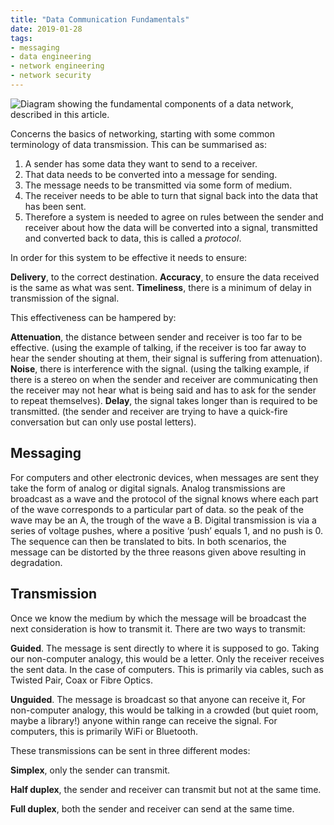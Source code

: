 ```yaml
---
title: "Data Communication Fundamentals"
date: 2019-01-28
tags:
- messaging
- data engineering
- network engineering
- network security
---
```

![](/images/data_components.jpg "Diagram showing the fundamental components of a data network, described in this article.")

Concerns the basics of networking, starting with some common terminology of data transmission. This can be summarised as:

1. A sender has some data they want to send to a receiver.
2. That data needs to be converted into a message for sending.
3. The message needs to be transmitted via some form of medium.
4. The receiver needs to be able to turn that signal back into the data that has been sent.
5. Therefore a system is needed to agree on rules between the sender and receiver about how the data will be converted into a signal, transmitted and converted back to data, this is called a *protocol*.

In order for this system to be effective it needs to ensure:

**Delivery**, to the correct destination.
**Accuracy**, to ensure the data received is the same as what was sent.
**Timeliness**, there is a minimum of delay in transmission of the signal.

This effectiveness can be hampered by:

**Attenuation**, the distance between sender and receiver is too far to be effective. (using the example of talking, if the receiver is too far away to hear the sender shouting at them, their signal is suffering from attenuation).
**Noise**, there is interference with the signal. (using the talking example, if there is a stereo on when the sender and receiver are communicating then the receiver may not hear what is being said and has to ask for the sender to repeat themselves).
**Delay**, the signal takes longer than is required to be transmitted. (the sender and receiver are trying to have a quick-fire conversation but can only use postal letters).

## Messaging

For computers and other electronic devices, when messages are sent they take the form of analog or digital signals.
Analog transmissions are broadcast as a wave and the protocol of the signal knows where each part of the wave corresponds to a particular part of data. so the peak of the wave may be an A, the trough of the wave a B.
Digital transmission is via a series of voltage pushes, where a positive ‘push’ equals 1, and no push is 0. The sequence can then be translated to bits.
In both scenarios, the message can be distorted by the three reasons given above resulting in degradation.

## Transmission

Once we know the medium by which the message will be broadcast the next consideration is how to transmit it. There are two ways to transmit:

**Guided**. The message is sent directly to where it is supposed to go. Taking our non-computer analogy, this would be a letter. Only the receiver receives the sent data. In the case of computers. This is primarily via cables, such as Twisted Pair, Coax or Fibre Optics.

**Unguided**. The message is broadcast so that anyone can receive it, For non-computer analogy, this would be talking in a crowded (but quiet room, maybe a library!) anyone within range can receive the signal. For computers, this is primarily WiFi or Bluetooth.

These transmissions can be sent in three different modes:

**Simplex**, only the sender can transmit.

**Half duplex**, the sender and receiver can transmit but not at the same time.

**Full duplex**, both the sender and receiver can send at the same time.